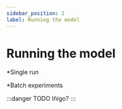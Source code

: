 ```yaml
---
sidebar_position: 2
label: Running the model
---
```


# Running the model

*Single run

*Batch experiments

:::danger TODO
Iñigo?
:::